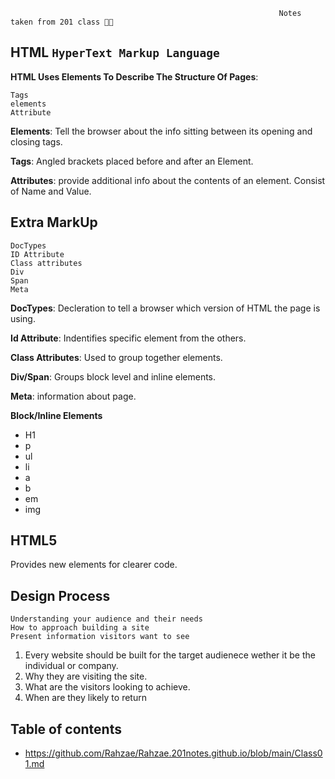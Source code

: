 



                                                                Notes taken from 201 class 👨‍🎓
 ## HTML `HyperText Markup Language` 
   
   
   **HTML Uses Elements To Describe The Structure Of Pages**: 
   ```
   Tags  
   elements 
   Attribute
   ```
   **Elements**: Tell the browser about the info sitting between its opening and closing tags.

   **Tags**: Angled brackets placed before and after an Element.

   **Attributes**: provide additional info about the contents of an element. Consist of Name and Value.

 ## Extra MarkUp 
   ```
   DocTypes 
   ID Attribute 
   Class attributes
   Div
   Span
   Meta
   ```
   **DocTypes**: Decleration to tell a browser which version of HTML the page is using.
   
   **Id Attribute**: Indentifies specific element from the others.   

   **Class Attributes**: Used to group together elements.

   **Div/Span**: Groups block level and inline elements.

   **Meta**: information about page.

  **Block/Inline Elements** 
   * H1
   * p
   * ul
   * li
   * a
   * b
   * em
   * img
  
  ## HTML5
  Provides new elements for clearer code.
  
  ## Design Process
  ```
  Understanding your audience and their needs
  How to approach building a site
  Present information visitors want to see
  ```
  1. Every website should be built for the target audienece wether it be the individual or company.
  2. Why they are visiting the site.
  3. What are the visitors looking to achieve.
  4. When are they likely to return
  
  
     
    


## Table of contents 
 - https://github.com/Rahzae/Rahzae.201notes.github.io/blob/main/Class01.md

